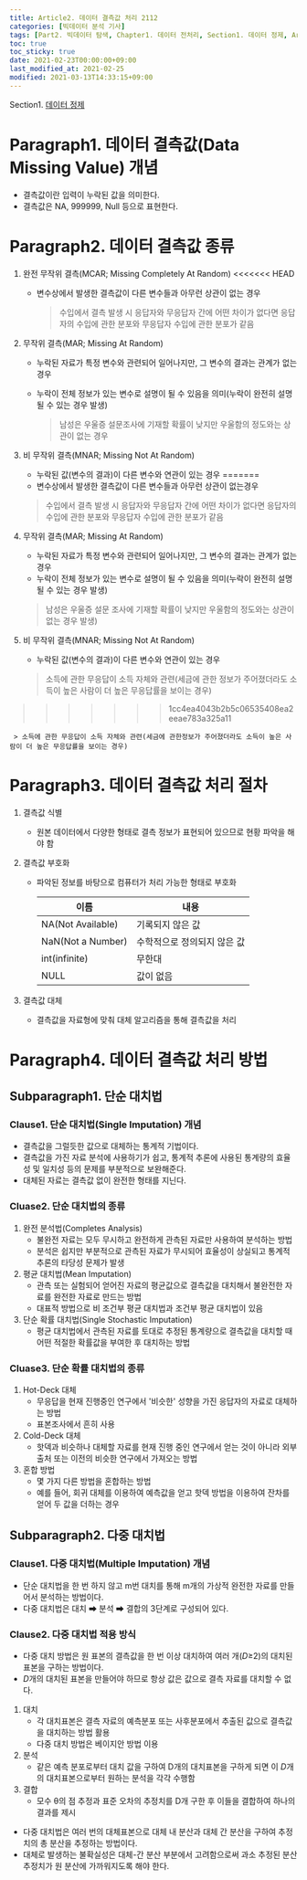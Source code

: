 ```yaml
---
title: Article2. 데이터 결측값 처리 2112
categories: [빅데이터 분석 기사]
tags: [Part2. 빅데이터 탐색, Chapter1. 데이터 전처리, Section1. 데이터 정제, Article2. 데이터 결측값 처리]
toc: true
toc_sticky: true
date: 2021-02-23T00:00:00+09:00
last_modified_at: 2021-02-25
modified: 2021-03-13T14:33:15+09:00
---
```


Section1. [데이터 정제]()

# Paragraph1. 데이터 결측값(Data Missing Value) 개념

- 결측값이란 입력이 누락된 값을 의미한다.
- 결측값은 NA, 999999, Null 등으로 표현한다.

# Paragraph2. 데이터 결측값 종류

1. 완전 무작위 결측(MCAR; Missing Completely At Random)
<<<<<<< HEAD

   - 변수상에서 발생한 결측값이 다른 변수들과 아무런 상관이 없는 경우

     > 수입에서 결측 발생 시 응답자와 무응답자 간에 어떤 차이가 없다면 응답자의 수입에 관한 분포와 무응답자 수입에 관한 분포가 같음

2. 무작위 결측(MAR; Missing At Random)

   - 누락된 자료가 특정 변수와 관련되어 일어나지만, 그 변수의 결과는 관계가 없는 경우

   - 누락이 전체 정보가 있는 변수로 설명이 될 수 있음을 의미(누락이 완전히 설명될 수 있는 경우 발생)

     > 남성은 우울증 설문조사에 기재할 확률이 낮지만 우울함의 정도와는 상관이 없는 경우

3. 비 무작위 결측(MNAR; Missing Not At Random)

   - 누락된 값(변수의 결과)이 다른 변수와 연관이 있는 경우
=======
    - 변수상에서 발생한 결측값이 다른 변수들과 아무런 상관이 없는경우
    > 수입에서 결측 발생 시 응답자와 무응답자 간에 어떤 차이가 없다면 응답자의 수입에 관한 분포와 무응답자 수입에 관한 분포가 같음	
2. 무작위 결측(MAR; Missing At Random)
    - 누락된 자료가 특정 변수와 관련되어 일어나지만, 그 변수의 결과는 관계가 없는 경우
    - 누락이 전체 정보가 있는 변수로 설명이 될 수 있음을 의미(누락이 완전히 설명될 수 있는 경우 발생)
    > 남성은 우울증 설문 조사에 기재할 확률이 낮지만 우울함의 정도와는 상관이 없는 경우 발생)
3. 비 무작위 결측(MNAR; Missing Not At Random)
    - 누락된 값(변수의 결과)이 다른 변수와 연관이 있는 경우
    > 소득에 관한 무응답이 소득 자체와 관련(세금에 관한 정보가 주어졌더라도 소득이 높은 사람이 더 높은 무응답률을 보이는 경우)
>>>>>>> 1cc4ea4043b2b5c06535408ea2eeae783a325a11

     > 소득에 관한 무응답이 소득 자체와 관련(세금에 관한정보가 주어졌더라도 소득이 높은 사람이 더 높은 무응답률을 보이는 경우)

# Paragraph3. 데이터 결측값 처리 절차

1. 결측값 식별

   - 원본 데이터에서 다양한 형태로 결측 정보가 표현되어 있으므로 현황 파악을 해야 함

2. 결측값 부호화

   - 파악된 정보를 바탕으로 컴퓨터가 처리 가능한 형태로 부호화

     | 이름              | 내용                        |
     | ----------------- | --------------------------- |
     | NA(Not Available) | 기록되지 않은 값            |
     | NaN(Not a Number) | 수학적으로 정의되지 않은 값 |
     | int(infinite)     | 무한대                      |
     | NULL              | 값이 없음                   |

3. 결측값 대체

   - 결측값을 자료형에 맞춰 대체 알고리즘을 통해 결측값을 처리

# Paragraph4. 데이터 결측값 처리 방법

## Subparagraph1. 단순 대치법

### Clause1. 단순 대치법(Single Imputation) 개념

- 결측값을 그럴듯한 값으로 대체하는 통계적 기법이다.
- 결측값을 가진 자료 분석에 사용하기가 쉽고, 통계적 추론에 사용된 통계량의 효율성 및 일치성 등의 문제를 부분적으로 보완해준다.
- 대체된 자료는 결측값 없이 완전한 형태를 지닌다.

### Cluase2. 단순 대치법의 종류

1. 완전 분석법(Completes Analysis)
   - 불완전 자료는 모두 무시하고 완전하게 관측된 자료만 사용하여 분석하는 방법
   - 분석은 쉽지만 부분적으로 관측된 자료가 무시되어 효율성이 상실되고 통계적 추론의 타당성 문제가 발생
2. 평균 대치법(Mean Imputation)
   - 관측 또는 실험되어 얻어진 자료의 평균값으로 결측값을 대치해서 불완전한 자료를 완전한 자료로 만드는 방법
   - 대표적 방법으로 비 조건부 평균 대치법과 조건부 평균 대치법이 있음
3. 단순 확률 대치법(Single Stochastic Imputation)
   - 평균 대치법에서 관측된 자료를 토대로 추정된 통계량으로 결측값을 대치할 때 어떤 적절한 확률값을 부여한 후 대치하는 방법

### Cluase3. 단순 확률 대치법의 종류

1. Hot-Deck 대체
   - 무응답을 현재 진행중인 연구에서 '비슷한' 성향을 가진 응답자의 자료로 대체하는 방법
   - 표본조사에서 흔히 사용
2. Cold-Deck 대체
   - 핫덱과 비슷하나 대체할 자료를 현재 진행 중인 연구에서 얻는 것이 아니라 외부 출처 또는 이전의 비슷한 연구에서 가져오는 방법
3. 혼합 방법
   - 몇 가지 다른 방법을 혼합하는 방법
   - 예를 들어, 회귀 대체를 이용하여 예측값을 얻고 핫덱 방법을 이용하여 잔차를 얻어 두 값을 더하는 경우

## Subparagraph2. 다중 대치법

### Clause1. 다중 대치법(Multiple Imputation) 개념

- 단순 대치법을 한 번 하지 않고 m번 대치를 통해 m개의 가상적 완전한 자료를 만들어서 분석하는 방법이다.
- 다중 대치법은 대치 ➡ 분석 ➡ 결합의 3단계로 구성되어 있다. 

### Clause2. 다중 대치법 적용 방식

- 다중 대치 방법은 원 표본의 결측값을 한 번 이상 대치하여 여러 개(*D*≥2)의 대치된 표본을 구하는 방법이다.
- *D*개의 대치된 표본을 만들어야 하므로 항상 값은 값으로 결측 자료를 대치할 수 없다.

1. 대치
   - 각 대치표본은 결측 자료의 예측분포 또는 사후분포에서 추출된 값으로 결측값을 대치하는 방법 활용
   - 다중 대치 방법은 베이지안 방법 이용
2. 분석
   - 같은 예측 분포로부터 대치 값을 구하여 D개의 대치표본을 구하게 되면 이 *D*개의 대치표본으로부터 원하는 분석을 각각 수행함
3. 결합
   - 모수 θ의 점 추정과 표준 오차의 추정치를 D개 구한 후 이들을 결합하여 하나의 결과를 제시

- 다중 대치법은 여러 번의 대체표본으로 대체 내 분산과 대체 간 분산을 구하여 추정치의 총 분산을 추정하는 방법이다.
- 대체로 발생하는 불확실성은 대체-간 분산 부분에서 고려함으로써 과소 추정된 분산 추정치가 원 분산에 가까워지도록 해야 한다.